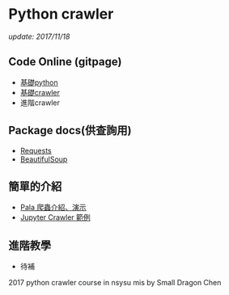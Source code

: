 # Python crawler

*update: 2017/11/18*

## Code Online (gitpage)
- [基礎python](https://teacher144123.github.io/PythonCrawler/html/basic_python/)
- [基礎crawler](https://teacher144123.github.io/PythonCrawler/html/basic_crawler/)
- 進階crawler
<!-- - [進階crawler](https://teacher144123.github.io/PythonCrawler/html/advanced_crawler/) -->

## Package docs(供查詢用)
- [Requests](http://docs.python-requests.org/zh_CN/latest/user/quickstart.html)
- [BeautifulSoup](http://beautifulsoup.readthedocs.io/zh_CN/latest/)

## 簡單的介紹
- [Pala 爬蟲介紹、演示](http://pala.tw/what-is-web-crawler/)
- [Jupyter Crawler 範例](http://nbviewer.jupyter.org/gist/bryanyang0528/8bf8a31e6ef67c3118fa)

## 進階教學
- 待補


2017 python crawler course in nsysu mis by Small Dragon Chen

